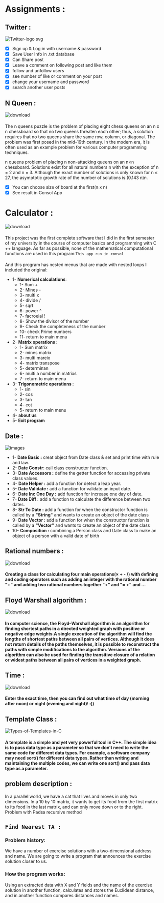# Assignments :
## Twitter :
![Twitter-logo svg](https://user-images.githubusercontent.com/91725214/155613730-69d5e8c9-224e-49a5-ad88-8317b0af50cb.png)
- [x] Sign up & Log in with username & password
- [x] Save User Info in .txt database
- [x] Can Share post 
- [x] Leave a comment on following post and like them
- [x] follow and unfollow users
- [x] see number of like or comment on your post
- [x] change your username and password
- [x] search another user posts
## N Queen :
![download](https://user-images.githubusercontent.com/91725214/157384675-ad485f3b-0df4-49cf-84fb-29cfc298f914.png)
#### 
The n queens puzzle is the problem of placing eight chess queens on an n x n chessboard so that no two queens threaten each other; thus, a solution requires that no two queens share the same row, column, or diagonal. The problem was first posed in the mid-19th century. In the modern era, it is often used as an example problem for various computer programming techniques.

n queens problem of placing n non-attacking queens on an n×n chessboard. Solutions exist for all natural numbers n with the exception of n = 2 and n = 3. Although the exact number of solutions is only known for n ≤ 27, the asymptotic growth rate of the number of solutions is (0.143 n)n.
- [x] You can choose size of board at the first(n x n)
- [x] See result in Consol App
# Calculator :
![download](https://user-images.githubusercontent.com/91725214/157387333-e9a17394-1cf7-4e8f-b00b-ca7ac99842b0.png)
#### 
This project was the first complete software that I did in the first semester of my university in the course of computer basics and programming with C ++ language.
As far as possible, none of the mathematical computational functions are used in this program
```This app run in consol```
####
And this program has nested menus that are made with nested loops
I included the original:
- 1- **Numerical calculations**:
  - 1- Sum +
  - 2- Mines -
  - 3- multi x
  - 4- divide /
  - 5- sqrt 
  - 6- power ^
  - 7- facroeial !
  - 8- Show the divisor of the number
  - 9- Check the completeness of the number
  - 10- check Prime numbers
  - 11- return to main menu
-  2- **Matrix operations :**
   - 1-  Sum matrix
   - 2- mines matrix
   - 3- multi mareix
   - 4- matrix transpose
   - 5- determinan
   - 6- multi a number in matrixs
   - 7- return to main menu
 - 3- **Trigonometric operations :**
    - 1- sin
    - 2- cos
    - 3- tan
    - 4- cot
    - 5- return to main menu
 - 4- **about us**
 - 5- **Exit program** 
##  Date :

![images](https://user-images.githubusercontent.com/91725214/155615956-3909219f-5f20-42d2-9f61-5e89d62c993e.jpg)
- 1- **Date Basic :** creat object from Date class & set and print time with rule and law.
- 2- **Date Constr:** call class constructor function.
- 3- **Date Accessors :** define the getter function for accessing private class values.
- 4- **Date Helper :** add a function for detect a leap year.
- 5- **Date Validate :** add a function for validate an input date.
- 6- **Date Inc One Day :** add function for increase one day of date.
- 7- **Date Diff :** add a function to calculate the difference between two dates.
- 8- **Str To Date :** add a function for when the constructor function is called by a **"String"** and wants to create an object of the date class
- 9- **Date Vector :** add a function for when the constructor function is called by a **"Vector"** and wants to create an object of the date class
- 10- **Composition :** combining a Person class and Date class to make an object of a person with a valid date of birth
## Rational numbers :
![download](https://user-images.githubusercontent.com/91725214/155616075-4e58ca08-3984-455e-ae90-9fa6f7716edb.jpg)
#### Creating a class for calculating four main operations(× + - /) with defining and coding operators such as adding an integer with the rational number "+" and adding two rational numbers together "+" and "= +" and ...
## Floyd Warshall algorithm :
![download](https://user-images.githubusercontent.com/91725214/155616203-97dfb107-ed0e-452f-ba37-6ce45cdf0a86.png)
#### In computer science, the Floyd–Warshall algorithm is an algorithm for finding shortest paths in a directed weighted graph with positive or negative edge weights.A single execution of the algorithm will find the lengths of shortest paths between all pairs of vertices. Although it does not return details of the paths themselves, it is possible to reconstruct the paths with simple modifications to the algorithm. Versions of the algorithm can also be used for finding the transitive closure of a relation  or  widest paths between all pairs of vertices in a weighted graph.
## Time :
![download](https://user-images.githubusercontent.com/91725214/155616360-d6358bb6-e364-4913-ae66-99e113542667.jpg)
#### Enter the exact time, then you can find out what time of day (morning after noon) or night (evening and night)! :))
## Template Class :
![Types-of-Templates-in-C](https://user-images.githubusercontent.com/91725214/155616879-a7e03f2d-5e38-4e72-9022-f7d17f622894.jpg)
#### A template is a simple and yet very powerful tool in C++. The simple idea is to pass data type as a parameter so that we don’t need to write the same code for different data types. For example, a software company may need sort() for different data types. Rather than writing and maintaining the multiple codes, we can write one sort() and pass data type as a parameter. 
## problem description :
#### 
In a parallel world, we have a cat that lives and moves in only two dimensions. In a 10 by 10 matrix, it wants to get its food from the first matrix to its food in the last matrix, and can only move down or to the right.
Problem with Padsa recursive method

##  ```Find Nearest TA :```
####
### Problem history:
We have a number of exercise solutions with a two-dimensional address and name. We are going to write a program that announces the exercise solution closer to us.
### How the program works:
Using an extracted data with X and Y fields and the name of the exercise solution in another function, calculates and stores the Euclidean distance, and in another function compares distances and names.



